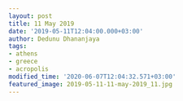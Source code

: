 ```yaml
---
layout: post
title: 11 May 2019
date: '2019-05-11T12:04:00.000+03:00'
author: Dedunu Dhananjaya
tags:
- athens
- greece
- acropolis
modified_time: '2020-06-07T12:04:32.571+03:00'
featured_image: 2019-05-11-11-may-2019_11.jpg
---
```

